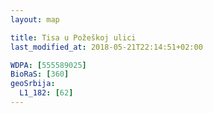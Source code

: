 ```yaml
---
layout: map

title: Tisa u Požeškoj ulici
last_modified_at: 2018-05-21T22:14:51+02:00

WDPA: [555589025]
BioRaS: [360]
geoSrbija:
  L1_182: [62]
---
```

